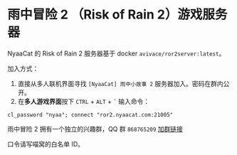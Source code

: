 # 雨中冒险 2 （Risk of Rain 2）游戏服务器

NyaaCat 的 Risk of Rain 2 服务器基于 docker `avivace/ror2server:latest`。

加入方式：

1. 直接从多人联机界面寻找 `[NyaaCat] 雨中小故事 2` 服务器加入。密码在群内公开。
2. 在**多人游戏界面**按下 `CTRL` + `ALT` + `` ` `` 输入命令：

```
cl_password "nyaa"; connect "ror2.nyaacat.com:21005"
```

雨中冒险 2 拥有一个独立的兴趣群，QQ 群 `868765209` [加群链接](https://jq.qq.com/?_wv=1027&k=n8HbEGtL)

口令请写喵窝的白名单 ID。
